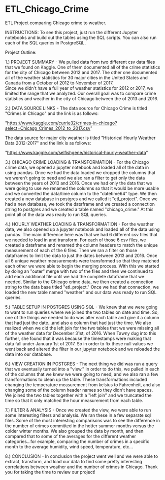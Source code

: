 # ETL_Chicago_Crime
ETL Project comparing Chicago crime to weather.

INSTRUCTIONS:  To see this project, just run the different Jupyter notebooks and build out the tables using the SQL scripts.  You can also run each of the SQL queries in PostgreSQL.  

Project Outline:

1.)  PROJECT SUMMARY - We pulled data from two different csv data files that we found on Kaggle.  One of them documented all of the crime statistics for the city of Chicago
between 2012 and 2017.  The other one documented all of the weather statistics for 30 major cities in the United States and Canada from a October of 2012 to November of 2017.  
Since we didn't have a full year of weather statistics for 2012 or 2017, we limited the range that we analyzed.  Our overall goal was to compare crime statistics and weather in 
the city of Chicago between the of 2013 and 2016.


2.)  DATA SOURCE LINKS - The data source for Chicago Crime is titled "Crimes in Chicago" and the link is as follows:

"https://www.kaggle.com/currie32/crimes-in-chicago?select=Chicago_Crimes_2012_to_2017.csv"   

The data source for major city weather is titled "Historical Hourly Weather Data 2012-2017" and the link is as follows:

"https://www.kaggle.com/selfishgene/historical-hourly-weather-data" 


3.)  CHICAGO CRIME LOADING & TRANSFORMATION - For the Chicago crime data, we opened a jupyter notebook and loaded all of the data in using pandas.  Once we had the data loaded
we dropped the columns that we weren't going to need and we also ran a filter to get only the data between the years of 2013 and 2016.  Once we had only the data that we were 
going to use we renamed the columns so that it would be more usable and we converted the data/time column to the "datetime64" type.  We then created a new database in postgres and
we called it "etl_project".  Once we had a new database, we took the dataframe and we created a connection string to postgres and we created a table named "chicago_crime."  At this point
all of the data was ready to run SQL queries.


4.)  HOURLY WEATHER LOADING & TRANSFORMATION - For the weather data, we also opened up a jupyter notebook and loaded all of the data using pandas.  The main difference here was that we
had 6 different csv files that we needed to load in and transform.  For each of those 6 csv files, we created a dataframe and renamed the column headers to match the unique measurement of each 
of the 6 files.  Then we ran a filter on those dataframes to limit the data to just the dates between 2013 and 2016.  Once all 6 unique weather measurements were transformed so that they matched
each other we were able to begin the merging process.  With this we started by doing an "outer" merge with two of the files and then we continued to add each additional file until we had the 
complete dataframe that we needed.  Similar to the Chicago crime data, we then created a connection string to the data base titled "etl_project."  Once we had that connection, we loaded the new
table named "weather" and our data was ready to run SQL queries.


5.)  TABLE SETUP IN POSTGRES USING SQL - We knew that we were going to want to run queries where we joined the two tables on date and time.  So, one of the things we needed to do was alter each
table and give it a column that had just the date...and also a column that had just the time.  We also realized when we did the left join for the two tables that we were missing all of the weather data for
December 31st, of 2016.  When Tawny dug into this further, she found that it was because the timestamps were making that data fall under January 1st of 2017.  So in order to fix these null values we went back
and altered the filter in our jupyter notebook and we reloaded the data into our database. 


6.)  VIEW CREATION IN POSTGRES - The next thing we did was run a query that we eventually turned into a "view."  In order to do this, we pulled in each of the columns that we knew we were going 
to need, and we also ran a few transformations to clean up the table.  These transformations included changing the temperature measurement from kelsius to Fahrenheit, and also changing some of the column header
names so they didn't have spaces.  We joined the two tables together with a "left join" and we truncated the time so that it only matched the hour measurement from each table.


7.)  FILTER & ANALYSIS - Once we created the view, we were able to run some interesting filters and analysis.  We ran these in a few separate sql files.  Some of the most interesting comparisons
was to see the difference in the number of crimes committed in the hotter summer months versus the colder winter months.  We also grouped the data by month, and then compared that to some of the averages
for the different weather categories...for example, comparing the number of crimes in a specific month to the average humidity, wind speed, temperature, etc...

8.)  CONCLUSION - In conclusion the project went well and we were able to extract, transform, and load our data to find some pretty interesting correlations between weather and the number of crimes in 
Chicago.  Thank you for taking the time to review our project!    
                 
